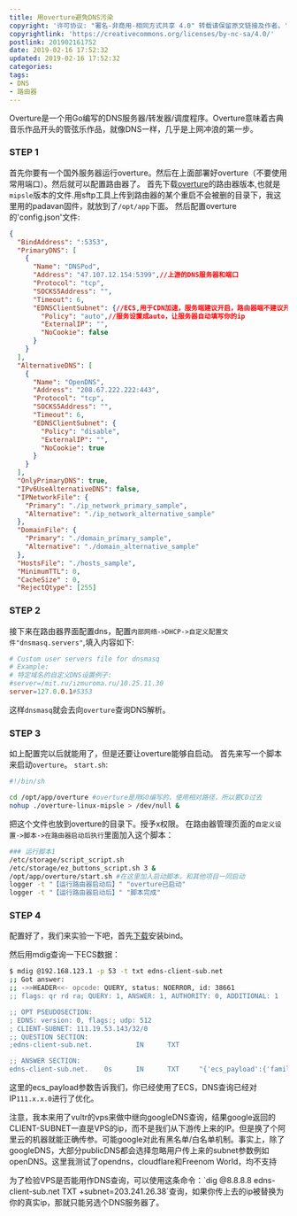 ```yaml
---
title: 用overture避免DNS污染
copyright: '许可协议: "署名-非商用-相同方式共享 4.0" 转载请保留原文链接及作者。'
copyrightlink: 'https://creativecommons.org/licenses/by-nc-sa/4.0/'
postlink: 201902161752
date: 2019-02-16 17:52:32
updated: 2019-02-16 17:52:32
categories:
tags:
- DNS
- 路由器
---
```


Overture是一个用Go编写的DNS服务器/转发器/调度程序。Overture意味着古典音乐作品开头的管弦乐作品，就像DNS一样，几乎是上网冲浪的第一步。<!--more-->

### STEP 1

首先你要有一个国外服务器运行overture。然后在上面部署好overture（不要使用常用端口）。然后就可以配置路由器了。
首先下载[overture](https://github.com/shawn1m/overture/releases)的路由器版本,也就是`mipsle`版本的文件.用sftp工具上传到路由器的某个重启不会被删的目录下，我这里用的padavan固件，就放到了`/opt/app`下面。
然后配置overture的'config.json'文件:

```json
{
  "BindAddress": ":5353",
  "PrimaryDNS": [
    {
      "Name": "DNSPod",
      "Address": "47.107.12.154:5399",//上游的DNS服务器和端口
      "Protocol": "tcp",
      "SOCKS5Address": "",
      "Timeout": 6,
      "EDNSClientSubnet": {//ECS,用于CDN加速，服务端建议开启，路由器端不建议开启
        "Policy": "auto",//服务设置成auto，让服务器自动填写你的ip
        "ExternalIP": "",
        "NoCookie": false
      }
    }
  ],
  "AlternativeDNS": [
    {
      "Name": "OpenDNS",
      "Address": "208.67.222.222:443",
      "Protocol": "tcp",
      "SOCKS5Address": "",
      "Timeout": 6,
      "EDNSClientSubnet": {
        "Policy": "disable",
        "ExternalIP": "",
        "NoCookie": true
      }
    }
  ],
  "OnlyPrimaryDNS": true,
  "IPv6UseAlternativeDNS": false,
  "IPNetworkFile": {
    "Primary": "./ip_network_primary_sample",
    "Alternative": "./ip_network_alternative_sample"
  },
  "DomainFile": {
    "Primary": "./domain_primary_sample",
    "Alternative": "./domain_alternative_sample"
  },
  "HostsFile": "./hosts_sample",
  "MinimumTTL": 0,
  "CacheSize" : 0,
  "RejectQtype": [255]

```

### STEP 2

接下来在路由器界面配置dns，配置`内部网络->DHCP->自定义配置文件"dnsmasq.servers"`,填入内容如下:

```conf
# Custom user servers file for dnsmasq
# Example:
# 特定域名的自定义DNS设置例子:
#server=/mit.ru/izmuroma.ru/10.25.11.30
server=127.0.0.1#5353
```

这样`dnsmasq`就会去向`overture`查询DNS解析。

### STEP 3

如上配置完以后就能用了，但是还要让overture能够自启动。
首先来写一个脚本来启动`overture`。
`start.sh`:

```bash
#!/bin/sh

cd /opt/app/overture #overture是用GO编写的，使用相对路径，所以要CD过去
nohup ./overture-linux-mipsle > /dev/null &
```

把这个文件也放到overture的目录下。授予x权限。
在路由器管理页面的`自定义设置->脚本->在路由器启动后执行`里面加入这个脚本：

```bash
### 运行脚本1
/etc/storage/script_script.sh
/etc/storage/ez_buttons_script.sh 3 &
/opt/app/overture/start.sh #在这里加入启动脚本，和其他项目一同启动
logger -t "【运行路由器启动后】" "overture已启动"
logger -t "【运行路由器启动后】" "脚本完成"
```

### STEP 4

配置好了，我们来实验一下吧，首先[下载](https://www.isc.org/downloads/)安装bind。

然后用mdig查询一下ECS数据：

```bash
$ mdig @192.168.123.1 -p 53 -t txt edns-client-sub.net
;; Got answer:
;; ->>HEADER<<- opcode: QUERY, status: NOERROR, id: 38661
;; flags: qr rd ra; QUERY: 1, ANSWER: 1, AUTHORITY: 0, ADDITIONAL: 1

;; OPT PSEUDOSECTION:
; EDNS: version: 0, flags:; udp: 512
; CLIENT-SUBNET: 111.19.53.143/32/0
;; QUESTION SECTION:
;edns-client-sub.net.           IN      TXT

;; ANSWER SECTION:
edns-client-sub.net.    0s      IN      TXT     "{'ecs_payload':{'family':'1','optcode':'0x08','cc':'CN','ip':'111.x.x.0','mask':'24','scope':'0'},'ecs':'True','ts':'1550322237.84','recursive':{'cc':'TW','srcip':'74.125.41.18','sport':'64747'}}"
```

这里的ecs_payload参数告诉我们，你已经使用了ECS，DNS查询已经对IP`111.x.x.0`进行了优化。

<p class="tip">注意，我本来用了vultr的vps来做中继向googleDNS查询，结果google返回的CLIENT-SUBNET一直是VPS的ip，而不是我们从下游传上来的IP。但是换了个阿里云的机器就能正确传参。可能google对此有黑名单/白名单机制。事实上，除了googleDNS，大部分publicDNS都会选择忽略用户传上来的subnet参数例如openDNS。这里我测试了opendns，cloudflare和Freenom World，均不支持</p>
为了检验VPS是否能用作DNS查询，可以使用这条命令：`dig @8.8.8.8 edns-client-sub.net TXT +subnet=203.241.26.38`查询，如果你传上去的ip被替换为你的真实ip，那就只能另选个DNS服务器了。